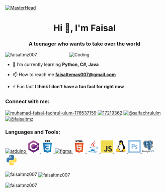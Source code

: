 [![MasterHead](https://upload.wikimedia.org/wikipedia/commons/7/72/Playing_T-Rex_Runner.gif)](https://github.com/FaisalTmz007)
<h1 align="center">Hi 👋, I'm Faisal</h1>
<h3 align="center">A teenager who wants to take over the world</h3>

<img align="right" alt="Coding" width="300" src="https://c.tenor.com/RDEHjB7H1HQAAAAC/mario-hi.gif">

<p align="left"> <img src="https://komarev.com/ghpvc/?username=faisaltmz007&label=Profile%20views&color=0e75b6&style=flat" alt="faisaltmz007" /> </p>

- 🌱 I’m currently learning **Python, C#, Java**

- 📫 How to reach me **faisaltemas007@gmail.com**

- ⚡ Fun fact **I think I don't have a fun fact for right now**

<h3 align="left">Connect with me:</h3>
<p align="left">
<a href="https://linkedin.com/in/muhamad-faisal-fachrul-ulum-176537159" target="blank"><img align="center" src="https://raw.githubusercontent.com/rahuldkjain/github-profile-readme-generator/master/src/images/icons/Social/linked-in-alt.svg" alt="muhamad-faisal-fachrul-ulum-176537159" height="30" width="40" /></a>
<a href="https://stackoverflow.com/users/17219362" target="blank"><img align="center" src="https://raw.githubusercontent.com/rahuldkjain/github-profile-readme-generator/master/src/images/icons/Social/stack-overflow.svg" alt="17219362" height="30" width="40" /></a>
<a href="https://instagram.com/@salfachrululm" target="blank"><img align="center" src="https://raw.githubusercontent.com/rahuldkjain/github-profile-readme-generator/master/src/images/icons/Social/instagram.svg" alt="@salfachrululm" height="30" width="40" /></a>
<a href="https://www.hackerrank.com/@faisaltmz" target="blank"><img align="center" src="https://raw.githubusercontent.com/rahuldkjain/github-profile-readme-generator/master/src/images/icons/Social/hackerrank.svg" alt="@faisaltmz" height="30" width="40" /></a>
</p>

<h3 align="left">Languages and Tools:</h3>
<p align="left"> <a href="https://www.arduino.cc/" target="_blank" rel="noreferrer"> <img src="https://cdn.worldvectorlogo.com/logos/arduino-1.svg" alt="arduino" width="40" height="40"/> </a> <a href="https://www.w3schools.com/cs/" target="_blank" rel="noreferrer"> <img src="https://raw.githubusercontent.com/devicons/devicon/master/icons/csharp/csharp-original.svg" alt="csharp" width="40" height="40"/> </a> <a href="https://www.w3schools.com/css/" target="_blank" rel="noreferrer"> <img src="https://raw.githubusercontent.com/devicons/devicon/master/icons/css3/css3-original-wordmark.svg" alt="css3" width="40" height="40"/> </a> <a href="https://www.figma.com/" target="_blank" rel="noreferrer"> <img src="https://www.vectorlogo.zone/logos/figma/figma-icon.svg" alt="figma" width="40" height="40"/> </a> <a href="https://www.w3.org/html/" target="_blank" rel="noreferrer"> <img src="https://raw.githubusercontent.com/devicons/devicon/master/icons/html5/html5-original-wordmark.svg" alt="html5" width="40" height="40"/> </a> <a href="https://www.java.com" target="_blank" rel="noreferrer"> <img src="https://raw.githubusercontent.com/devicons/devicon/master/icons/java/java-original.svg" alt="java" width="40" height="40"/> </a> <a href="https://developer.mozilla.org/en-US/docs/Web/JavaScript" target="_blank" rel="noreferrer"> <img src="https://raw.githubusercontent.com/devicons/devicon/master/icons/javascript/javascript-original.svg" alt="javascript" width="40" height="40"/> </a> <a href="https://www.linux.org/" target="_blank" rel="noreferrer"> <img src="https://raw.githubusercontent.com/devicons/devicon/master/icons/linux/linux-original.svg" alt="linux" width="40" height="40"/> </a> <a href="https://www.photoshop.com/en" target="_blank" rel="noreferrer"> <img src="https://raw.githubusercontent.com/devicons/devicon/master/icons/photoshop/photoshop-line.svg" alt="photoshop" width="40" height="40"/> </a> <a href="https://www.postgresql.org" target="_blank" rel="noreferrer"> <img src="https://raw.githubusercontent.com/devicons/devicon/master/icons/postgresql/postgresql-original-wordmark.svg" alt="postgresql" width="40" height="40"/> </a> <a href="https://www.python.org" target="_blank" rel="noreferrer"> <img src="https://raw.githubusercontent.com/devicons/devicon/master/icons/python/python-original.svg" alt="python" width="40" height="40"/> </a> </p>

<p><img align="left" src="https://github-readme-stats.vercel.app/api/top-langs?username=faisaltmz007&show_icons=true&locale=en&layout=compact" alt="faisaltmz007" /></p>

<p>&nbsp;<img align="center" src="https://github-readme-stats.vercel.app/api?username=faisaltmz007&show_icons=true&locale=en" alt="faisaltmz007" /></p>

<p><img align="center" src="https://github-readme-streak-stats.herokuapp.com/?user=faisaltmz007&" alt="faisaltmz007" /></p>
